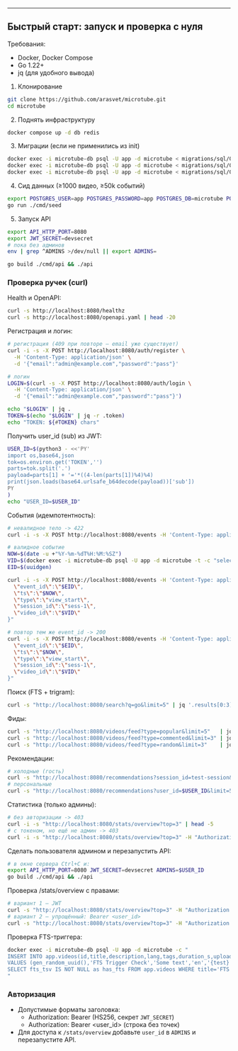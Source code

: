 
---

## Быстрый старт: запуск и проверка с нуля

Требования:
- Docker, Docker Compose
- Go 1.22+
- jq (для удобного вывода)

1) Клонирование
```bash
git clone https://github.com/arasvet/microtube.git
cd microtube
```

2) Поднять инфраструктуру
```bash
docker compose up -d db redis
```

3) Миграции (если не применились из init)
```bash
docker exec -i microtube-db psql -U app -d microtube < migrations/sql/0001_init.up.sql
docker exec -i microtube-db psql -U app -d microtube < migrations/sql/0002_fts_indexes.up.sql
docker exec -i microtube-db psql -U app -d microtube < migrations/sql/0003_videos_fts_trigger.up.sql
```

4) Сид данных (≥1000 видео, ≥50k событий)
```bash
export POSTGRES_USER=app POSTGRES_PASSWORD=app POSTGRES_DB=microtube POSTGRES_HOST=localhost POSTGRES_PORT=5432
go run ./cmd/seed
```

5) Запуск API
```bash
export API_HTTP_PORT=8080
export JWT_SECRET=devsecret
# пока без админов
env | grep ^ADMINS >/dev/null || export ADMINS=

go build ./cmd/api && ./api
```

### Проверка ручек (curl)

Health и OpenAPI:
```bash
curl -s http://localhost:8080/healthz
curl -s http://localhost:8080/openapi.yaml | head -20
```

Регистрация и логин:
```bash
# регистрация (409 при повторе — email уже существует)
curl -i -s -X POST http://localhost:8080/auth/register \
  -H 'Content-Type: application/json' \
  -d '{"email":"admin@example.com","password":"pass"}'

# логин
LOGIN=$(curl -s -X POST http://localhost:8080/auth/login \
  -H 'Content-Type: application/json' \
  -d '{"email":"admin@example.com","password":"pass"}')

echo "$LOGIN" | jq .
TOKEN=$(echo "$LOGIN" | jq -r .token)
echo "TOKEN: ${#TOKEN} chars"
```

Получить user_id (sub) из JWT:
```bash
USER_ID=$(python3 - <<'PY'
import os,base64,json
tok=os.environ.get('TOKEN','')
parts=tok.split('.')
payload=parts[1] + '='*((4-len(parts[1])%4)%4)
print(json.loads(base64.urlsafe_b64decode(payload))['sub'])
PY
)
echo "USER_ID=$USER_ID"
```

События (идемпотентность):
```bash
# невалидное тело -> 422
curl -i -s -X POST http://localhost:8080/events -H 'Content-Type: application/json' -d '{}'

# валидное событие
NOW=$(date -u +"%Y-%m-%dT%H:%M:%SZ")
VID=$(docker exec -i microtube-db psql -U app -d microtube -t -c "select id from app.videos limit 1" | tr -d '[:space:]')
EID=$(uuidgen)

curl -i -s -X POST http://localhost:8080/events -H 'Content-Type: application/json' -d "{
  \"event_id\":\"$EID\",
  \"ts\":\"$NOW\",
  \"type\":\"view_start\",
  \"session_id\":\"sess-1\",
  \"video_id\":\"$VID\"
}"

# повтор тем же event_id -> 200
curl -i -s -X POST http://localhost:8080/events -H 'Content-Type: application/json' -d "{
  \"event_id\":\"$EID\",
  \"ts\":\"$NOW\",
  \"type\":\"view_start\",
  \"session_id\":\"sess-1\",
  \"video_id\":\"$VID\"
}"
```

Поиск (FTS + trigram):
```bash
curl -s "http://localhost:8080/search?q=go&limit=5" | jq '.results[0:3]'
```

Фиды:
```bash
curl -s "http://localhost:8080/videos/feed?type=popular&limit=5"   | jq '.videos[0:3]'
curl -s "http://localhost:8080/videos/feed?type=commented&limit=3" | jq '.videos[0:3]'
curl -s "http://localhost:8080/videos/feed?type=random&limit=3"    | jq '.videos[0:3]'
```

Рекомендации:
```bash
# холодные (гость)
curl -s "http://localhost:8080/recommendations?session_id=test-session&limit=5" | jq '.type,.total'
# персональные
curl -s "http://localhost:8080/recommendations?user_id=$USER_ID&limit=5" | jq '.type,.total'
```

Статистика (только админы):
```bash
# без авторизации -> 403
curl -i -s "http://localhost:8080/stats/overview?top=3" | head -5
# с токеном, но ещё не админ -> 403
curl -i -s "http://localhost:8080/stats/overview?top=3" -H "Authorization: Bearer $TOKEN" | head -5
```

Сделать пользователя админом и перезапустить API:
```bash
# в окне сервера Ctrl+C и:
export API_HTTP_PORT=8080 JWT_SECRET=devsecret ADMINS=$USER_ID
go build ./cmd/api && ./api
```

Проверка /stats/overview с правами:
```bash
# вариант 1 — JWT
curl -s "http://localhost:8080/stats/overview?top=3" -H "Authorization: Bearer $TOKEN" | jq .
# вариант 2 — упрощённый: Bearer <user_id>
curl -s "http://localhost:8080/stats/overview?top=3" -H "Authorization: Bearer $USER_ID" | jq .
```

Проверка FTS-триггера:
```bash
docker exec -i microtube-db psql -U app -d microtube -c "
INSERT INTO app.videos(id,title,description,lang,tags,duration_s,uploaded_at)
VALUES (gen_random_uuid(),'FTS Trigger Check','Some text','en','{test}',10,now());
SELECT fts_tsv IS NOT NULL as has_fts FROM app.videos WHERE title='FTS Trigger Check';
"
```

### Авторизация
- Допустимые форматы заголовка:
  - Authorization: Bearer <JWT> (HS256, секрет `JWT_SECRET`)
  - Authorization: Bearer <user_id> (строка без точек)
- Для доступа к `/stats/overview` добавьте `user_id` в `ADMINS` и перезапустите API.
